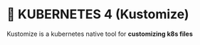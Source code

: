 <!-- https://www.youtube.com/watch?v=spCdNeNCuFU -->

# 🚢 KUBERNETES 4 (Kustomize)
Kustomize is a kubernetes native tool for **customizing k8s files**
